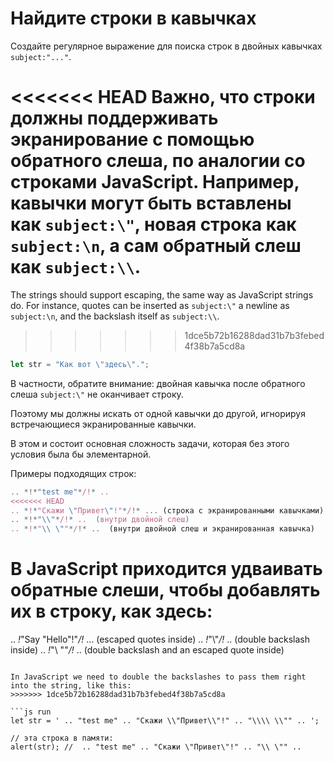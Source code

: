 # Найдите строки в кавычках

Создайте регулярное выражение для поиска строк в двойных кавычках `subject:"..."`.

<<<<<<< HEAD
Важно, что строки должны поддерживать экранирование с помощью обратного слеша, по аналогии со строками JavaScript. Например, кавычки могут быть вставлены как `subject:\"`, новая строка как `subject:\n`, а сам обратный слеш как `subject:\\`.
=======
The strings should support escaping, the same way as JavaScript strings do. For instance, quotes can be inserted as `subject:\"` a newline as `subject:\n`, and the backslash itself as `subject:\\`.
>>>>>>> 1dce5b72b16288dad31b7b3febed4f38b7a5cd8a

```js
let str = "Как вот \"здесь\".";
```

В частности, обратите внимание: двойная кавычка после обратного слеша `subject:\"` не оканчивает строку.

Поэтому мы должны искать от одной кавычки до другой, игнорируя встречающиеся экранированные кавычки. 

В этом и состоит основная сложность задачи, которая без этого условия была бы элементарной.

Примеры подходящих строк:
```js
.. *!*"test me"*/!* ..  
<<<<<<< HEAD
.. *!*"Скажи \"Привет\"!"*/!* ... (строка с экранированными кавычками)
.. *!*"\\"*/!* ..  (внутри двойной слеш)
.. *!*"\\ \""*/!* ..  (внутри двойной слеш и экранированная кавычка)
```

В JavaScript приходится удваивать обратные слеши, чтобы добавлять их в строку, как здесь:
=======
.. *!*"Say \"Hello\"!"*/!* ... (escaped quotes inside)
.. *!*"\\"*/!* ..  (double backslash inside)
.. *!*"\\ \""*/!* ..  (double backslash and an escaped quote inside)
```

In JavaScript we need to double the backslashes to pass them right into the string, like this:
>>>>>>> 1dce5b72b16288dad31b7b3febed4f38b7a5cd8a

```js run
let str = ' .. "test me" .. "Скажи \\"Привет\\"!" .. "\\\\ \\"" .. ';

// эта строка в памяти:
alert(str); //  .. "test me" .. "Скажи \"Привет\"!" .. "\\ \"" ..
```

